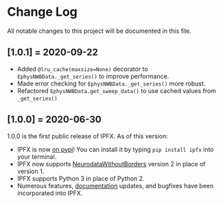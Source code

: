 # Change Log
All notable changes to this project will be documented in this file.

## [1.0.1] = 2020-09-22
- Added `@lru_cache(maxsize=None)` decorator to `EphysNWBData._get_series()` to improve performance.
- Made error checking for `EphysNWBData._get_series()` more robust.
- Refactored `EphysNWBData.get_sweep_data()` to use cached values from `_get_series()`

## [1.0.0] = 2020-06-30

1.0.0 is the first public release of IPFX. As of this version:
- IPFX is now [on pypi](https://pypi.org/project/IPFX/)! You can install it by typing `pip install ipfx` into your terminal.
- IPFX now supports [NeurodataWithoutBorders](https://www.nwb.org) version 2 in place of version 1.
- IPFX supports Python 3 in place of Python 2.
- Numerous features, [documentation](https://ipfx.readthedocs.io/en/latest/) updates, and bugfixes have been incorporated into IPFX.
